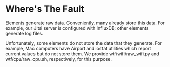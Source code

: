 # Where's The Fault

Elements generate raw data. Conveniently, many already store this data. For example, our Jitsi server is configured with InfluxDB; other elements generate log files.

Unfortunately, some elements do not store the data that they generate. For example, Mac computers have Airport and iostat utilities which report current values but do not store them. We provide wtf/wifi/raw_wifi.py and wtf/cpu/raw_cpu.sh, respectively, for this purpose.

